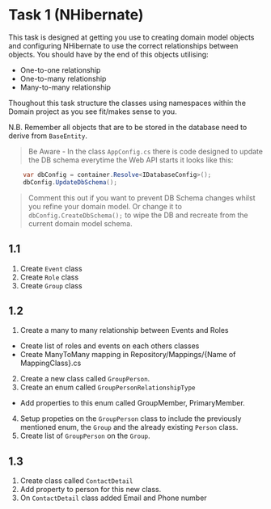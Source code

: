# Task 1 (NHibernate)

This task is designed at getting you use to creating domain model objects and configuring
NHibernate to use the correct relationships between objects. You should have by the end of this
objects utilising:
* One-to-one relationship
* One-to-many relationship
* Many-to-many relationship

Thoughout this task structure the classes using namespaces within the Domain project as you see fit/makes sense to you.

N.B. Remember all objects that are to be stored in the database need to derive from `BaseEntity`.

>Be Aware - In the class `AppConfig.cs` there is code designed to update the DB schema everytime the Web API starts it looks like this:
```C#
    var dbConfig = container.Resolve<IDatabaseConfig>();
    dbConfig.UpdateDbSchema();
```
>Comment this out if you want to prevent DB Schema changes whilst you refine your domain model. Or change it to `dbConfig.CreateDbSchema();` to wipe the DB and recreate from the current domain model schema.

## 1.1

1. Create `Event` class
2. Create `Role` class
3. Create `Group` class

## 1.2

1. Create a many to many relationship between Events and Roles
  * Create list of roles and events on each others classes
  * Create ManyToMany mapping in Repository/Mappings/{Name of MappingClass}.cs 
2. Create a new class called `GroupPerson`.
3. Create an enum called `GroupPersonRelationshipType`
  * Add properties to this enum called GroupMember, PrimaryMember.
4. Setup propeties on the `GroupPerson` class to include the previously mentioned enum, the `Group` and the already existing `Person` class.
5. Create list of `GroupPerson` on the `Group`.

## 1.3

1. Create class called `ContactDetail`
2. Add property to person for this new class.
3. On `ContactDetail` class added Email and Phone number